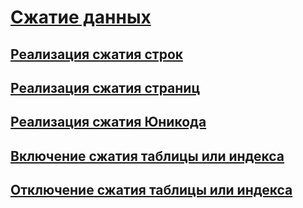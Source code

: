 # [Сжатие данных](data-compression.md)
## [Реализация сжатия строк](row-compression-implementation.md)
## [Реализация сжатия страниц](page-compression-implementation.md)
## [Реализация сжатия Юникода](unicode-compression-implementation.md)
## [Включение сжатия таблицы или индекса](enable-compression-on-a-table-or-index.md)
## [Отключение сжатия таблицы или индекса](disable-compression-on-a-table-or-index.md)
